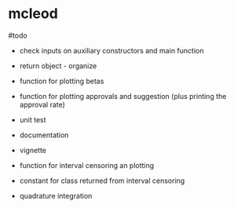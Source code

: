 # mcleod

#todo

- check inputs on auxiliary constructors and main function
- return object - organize
- function for plotting betas
- function for plotting approvals and suggestion (plus printing the approval rate)

- unit test
- documentation
- vignette

 - function for interval censoring an plotting
 - constant for class returned from interval censoring

- quadrature integration


